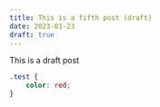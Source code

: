 ```yaml
---
title: This is a fifth post (draft)
date: 2023-01-23
draft: true
---
```

This is a draft post

```css
.test {
    color: red;
}
```
